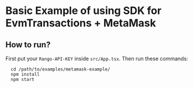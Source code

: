 # Basic Example of using SDK for EvmTransactions + MetaMask

## How to run?

First put your `Rango-API-KEY` inside `src/App.tsx`. Then run these commands:

```shell
  cd /path/to/examples/metamask-example/
  npm install
  npm start
```
